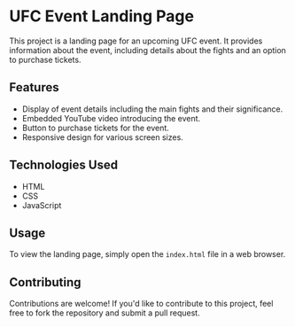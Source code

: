 # UFC Event Landing Page

This project is a landing page for an upcoming UFC event. It provides information about the event, including details about the fights and an option to purchase tickets.

## Features

- Display of event details including the main fights and their significance.
- Embedded YouTube video introducing the event.
- Button to purchase tickets for the event.
- Responsive design for various screen sizes.

## Technologies Used

- HTML
- CSS
- JavaScript

## Usage

To view the landing page, simply open the `index.html` file in a web browser.

## Contributing

Contributions are welcome! If you'd like to contribute to this project, feel free to fork the repository and submit a pull request.
